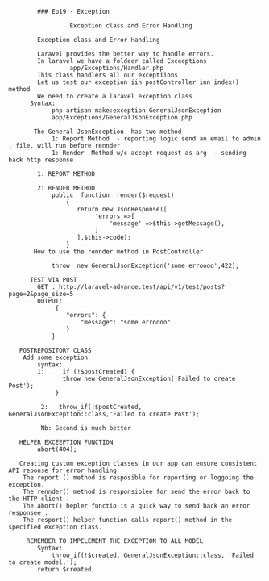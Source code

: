             ### Ep19 - Exception

                     Exception class and Error Handling 

            Exception class and Error Handling 

            Laravel provides the better way to handle errors.
            In laravel we have a foldeer called Exceeptions
                     app/Exceptions/Handler.php
            This class handlers all our exceptiions
            Let us test our exception iin postController inn index() method
            We need to create a laravel exception class
          Syntax:
                php artisan make:exception GeneralJsonException
                app/Exceptions/GeneralJsonException.php

           The General JsonException  has two method
                1: Report Method  - reporting logic send an email to admin , file, will run before rennder
                1: Render  Method w/c accept request as arg  - sending back http response

            1: REPORT METHOD
       
            2: RENDER METHOD
                public  function  render($request)
                    {
                       return new JsonResponse([
                            'errors'=>[
                                'message' =>$this->getMessage(),
                            ]
                       ],$this->code);
                    }
           How to use the rennder method in PostController
                
                throw  new GeneralJsonException('some erroooo',422);

          TEST VIA POST
            GET : http://laravel-advance.test/api/v1/test/posts?page=2&page_size=5
            OUTPUT:
                 {
                    "errors": {
                        "message": "some erroooo"
                    }
                }

       POSTREPOSITORY CLASS
        Add some exception
            syntax:
            1:     if (!$postCreated) {
                   throw new GeneralJsonException('Failed to create Post');
                 }

             2:   throw_if(!$postCreated, GeneralJsonException::class,'Failed to create Post');

             Nb: Second is much better

       HELPER EXCEEPTION FUNCTION
            abort(404);

       Creating custom exception classes in our app can ensure consistent API reponse for error handling
        The report () method is resposible for reporting or loggoing the exception.
        The rennder() method is responsiblee for send the error back to the HTTP client .
        The abort() hepler functio is a quick way to send back an error responsee .
        The resport() helper function calls report() method in the specified exception class.

         REMEMBER TO IMPELEMENT THE EXCEPTION TO ALL MODEL
            Syntax:
                throw_if(!$created, GeneralJsonException::class, 'Failed to create model.');
            return $created;
